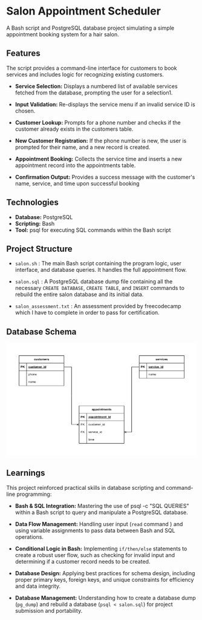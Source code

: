 # Salon Appointment Scheduler
A Bash script and PostgreSQL database project simulating a simple appointment booking system for a hair salon.

## Features
The script provides a command-line interface for customers to book services and includes logic for recognizing existing customers.

- **Service Selection:** Displays a numbered list of available services fetched from the database, prompting the user for a selection1.

- **Input Validation:** Re-displays the service menu if an invalid service ID is chosen.

- **Customer Lookup:** Prompts for a phone number and checks if the customer already exists in the customers table.

- **New Customer Registration:** If the phone number is new, the user is prompted for their name, and a new record is created. 

- **Appointment Booking:** Collects the service time and inserts a new appointment record into the appointments table.

- **Confirmation Output:** Provides a success message with the customer's name, service, and time upon successful booking

## Technologies
- **Database:** PostgreSQL
- **Scripting:** Bash
- **Tool:** psql for executing SQL commands within the Bash script

## Project Structure
- ```salon.sh``` : The main Bash script containing the program logic, user interface, and database queries. It handles the full appointment flow.

- ```salon.sql``` : A PostgreSQL database dump file containing all the necessary ```CREATE DATABASE```, ```CREATE TABLE```, and ```INSERT``` commands to rebuild the entire salon database and its initial data.

- ```salon_assessment.txt``` : An assessment provided by freecodecamp which I have to complete in order to pass for certification.

## Database Schema
![alt text](SalonAppointmentSchedulerERD.drawio.png)

## Learnings
This project reinforced practical skills in database scripting and command-line programming:

- **Bash & SQL Integration:** Mastering the use of psql -c "SQL QUERIES" within a Bash script to query and manipulate a PostgreSQL database.

- **Data Flow Management:** Handling user input (```read``` command ) and using variable assignments to pass data between Bash and SQL operations.

- **Conditional Logic in Bash:** Implementing ```if/then/else``` statements to create a robust user flow, such as checking for invalid input and determining if a customer record needs to be created.

- **Database Design:** Applying best practices for schema design, including proper primary keys, foreign keys, and unique constraints for efficiency and data integrity.

- **Database Management:** Understanding how to create a database dump (```pg_dump```) and rebuild a database (```psql < salon.sql```) for project submission and portability.